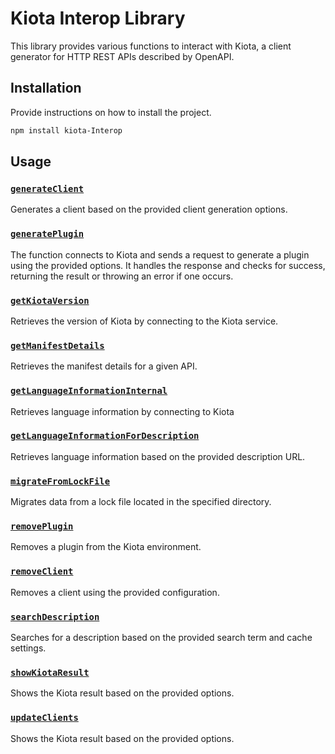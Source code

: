 # Kiota Interop Library

This library provides various functions to interact with Kiota, a client generator for HTTP REST APIs described by OpenAPI.

## Installation
Provide instructions on how to install the project.

```bash
npm install kiota-Interop
```

## Usage

### [`generateClient`](./lib/generateClient.ts )

Generates a client based on the provided client generation options.

### [`generatePlugin`](./lib/generatePlugin.ts )

The function connects to Kiota and sends a request to generate a plugin using the provided options.
It handles the response and checks for success, returning the result or throwing an error if one occurs.

### [`getKiotaVersion`](./lib/getKiotaVersion.ts )

Retrieves the version of Kiota by connecting to the Kiota service.


### [`getManifestDetails`](./lib/getManifestDetails.ts )

Retrieves the manifest details for a given API.

### [`getLanguageInformationInternal`](./lib/languageInformation.ts )

Retrieves language information by connecting to Kiota

### [`getLanguageInformationForDescription`](./lib/languageInformation.ts )

Retrieves language information based on the provided description URL.

### [`migrateFromLockFile`](./lib/migrateFromLockFile.ts )

Migrates data from a lock file located in the specified directory.

### [`removePlugin`](./lib/removeItem.ts )

Removes a plugin from the Kiota environment.

### [`removeClient`](./lib/removeItem.ts )
Removes a client using the provided configuration.

### [`searchDescription`](./lib/searchDescription.ts )
Searches for a description based on the provided search term and cache settings.

### [`showKiotaResult`](/kiotaInterop./lib/showKiotaResult.ts )
Shows the Kiota result based on the provided options.

### [`updateClients`](./lib/updateClients.ts )
Shows the Kiota result based on the provided options.

